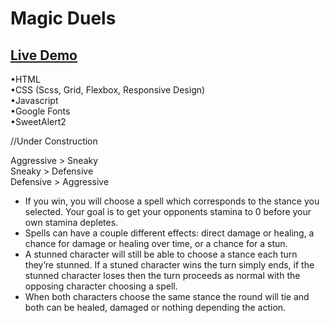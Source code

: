 # Magic Duels

## [Live Demo](https://nachokai.github.io/magic-duels/)  
•HTML  
•CSS (Scss, Grid, Flexbox, Responsive Design)  
•Javascript  
•Google Fonts  
•SweetAlert2  

//Under Construction

Aggressive  > Sneaky  
Sneaky      > Defensive  
Defensive   > Aggressive  

* If you win, you will choose a spell which corresponds to the stance you selected. Your goal is to get your opponents stamina to 0 before your own stamina depletes.  
* Spells can have a couple different effects: direct damage or healing, a chance for damage or healing over time, or a chance for a stun.  
* A stunned character will still be able to choose a stance each turn they’re stunned. If a stuned character wins the turn simply ends, if the stunned character loses then the turn proceeds as normal with the opposing character choosing a spell.  
* When both characters choose the same stance the round will tie and both can be healed, damaged or nothing depending the action.  
